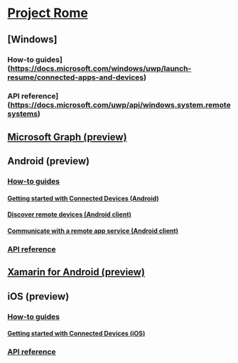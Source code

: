 # [Project Rome](index.md)

## [Windows]
### How-to guides](https://docs.microsoft.com/windows/uwp/launch-resume/connected-apps-and-devices)
### API reference](https://docs.microsoft.com/uwp/api/windows.system.remotesystems)

## [Microsoft Graph (preview)](MSGraph/README.md)

## Android (preview)
### [How-to guides](Android/how-to-guides/index.md)
#### [Getting started with Connected Devices (Android)](Android/how-to-guides/getting-started-rome-android.md)
#### [Discover remote devices (Android client)](Android/how-to-guides/discover-remote-devices-android.md)
#### [Communicate with a remote app service (Android client)](Android/how-to-guides/communicate-with-a-remote-app-service-android.md)
### [API reference](Android/api-reference/index.md)

## [Xamarin for Android (preview)](Xamarin/index.md)

## iOS (preview)
### [How-to guides](iOS/how-to-guides/index.md)
#### [Getting started with Connected Devices (iOS)](iOS/how-to-guides/getting-started-rome-ios.md)
### [API reference](iOS/api-reference/index.md)